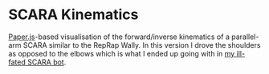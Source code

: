 SCARA Kinematics
================

[Paper.js](http://paperjs.org/)-based visualisation of the forward/inverse
kinematics of a parallel-arm SCARA similar to the RepRap Wally. In this version
I drove the shoulders as opposed to the elbows which is what I ended up going
with in [my ill-fated SCARA bot](https://github.com/lerouxb/scarabot).
